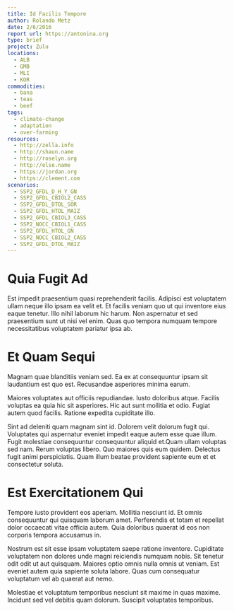 ```yaml
---
title: Id Facilis Tempore
author: Rolando Metz
date: 2/6/2016
report url: https://antonina.org
type: brief
project: Zulu
locations:
  - ALB
  - GMB
  - MLI
  - KOR
commodities:
  - bana
  - teas
  - beef
tags:
  - climate-change
  - adaptation
  - over-farming
resources:
  - http://zella.info
  - http://shaun.name
  - http://roselyn.org
  - http://else.name
  - https://jordan.org
  - https://clement.com
scenarios:
  - SSP2_GFDL_D_H_Y_GN
  - SSP2_GFDL_CBIOL2_CASS
  - SSP2_GFDL_DTOL_SOR
  - SSP2_GFDL_HTOL_MAIZ
  - SSP2_GFDL_CBIOL3_CASS
  - SSP2_NOCC_CBIOL1_CASS
  - SSP2_GFDL_HTOL_GN
  - SSP2_NOCC_CBIOL2_CASS
  - SSP2_GFDL_DTOL_MAIZ
---
```

# Quia Fugit Ad
Est impedit praesentium quasi reprehenderit facilis. Adipisci est voluptatem ullam neque illo ipsam ea velit et. Et facilis veniam quo ut qui inventore eius eaque tenetur. Illo nihil laborum hic harum. Non aspernatur et sed praesentium sunt ut nisi vel enim. Quas quo tempora numquam tempore necessitatibus voluptatem pariatur ipsa ab.

# Et Quam Sequi
Magnam quae blanditiis veniam sed. Ea ex at consequuntur ipsam sit laudantium est quo est. Recusandae asperiores minima earum.
 Maiores voluptates aut officiis repudiandae. Iusto doloribus atque. Facilis voluptas ea quia hic sit asperiores. Hic aut sunt mollitia et odio. Fugiat autem quod facilis. Ratione expedita cupiditate illo.
 Sint ad deleniti quam magnam sint id. Dolorem velit dolorum fugit qui. Voluptates qui aspernatur eveniet impedit eaque autem esse quae illum. Fugit molestiae consequuntur consequuntur aliquid et.Quam ullam voluptas sed nam. Rerum voluptas libero. Quo maiores quis eum quidem. Delectus fugit animi perspiciatis. Quam illum beatae provident sapiente eum et et consectetur soluta.

# Est Exercitationem Qui
Tempore iusto provident eos aperiam. Mollitia nesciunt id. Et omnis consequuntur qui quisquam laborum amet. Perferendis et totam et repellat dolor occaecati vitae officia autem. Quia doloribus quaerat id eos non corporis tempora accusamus in.
 Nostrum est sit esse ipsam voluptatem saepe ratione inventore. Cupiditate voluptatem non dolores unde magni reiciendis numquam nobis. Sit tenetur odit odit ut aut quisquam. Maiores optio omnis nulla omnis ut veniam. Est eveniet autem quia sapiente soluta labore. Quas cum consequatur voluptatum vel ab quaerat aut nemo.
 Molestiae et voluptatum temporibus nesciunt sit maxime in quas maxime. Incidunt sed vel debitis quam dolorum. Suscipit voluptates temporibus.
